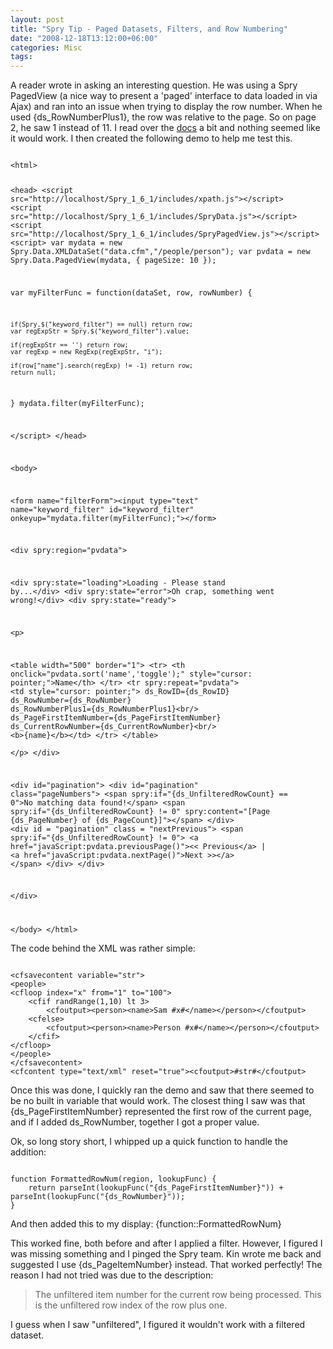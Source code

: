 ```yaml
---
layout: post
title: "Spry Tip - Paged Datasets, Filters, and Row Numbering"
date: "2008-12-18T13:12:00+06:00"
categories: Misc 
tags: 
---
```


A reader wrote in asking an interesting question. He was using a Spry PagedView (a nice way to present a 'paged' interface to data loaded in via Ajax) and ran into an issue when trying to display the row number. When he used {ds_RowNumberPlus1}, the row was relative to the page. So on page 2, he saw 1 instead of 11. I read over the <a href="http://labs.adobe.com/technologies/spry/samples/data_region/SpryPagedViewSample.html">docs</a> a bit and nothing seemed like it would work. I then created the following demo to help me test this.
<!--more-->
<code>
&lt;html&gt;

&lt;head&gt;
&lt;script src="http://localhost/Spry_1_6_1/includes/xpath.js"&gt;&lt;/script&gt;
&lt;script src="http://localhost/Spry_1_6_1/includes/SpryData.js"&gt;&lt;/script&gt;
&lt;script src="http://localhost/Spry_1_6_1/includes/SpryPagedView.js"&gt;&lt;/script&gt;
&lt;script&gt;
var mydata = new Spry.Data.XMLDataSet("data.cfm","/people/person"); 
var pvdata = new Spry.Data.PagedView(mydata, { pageSize: 10 });

var myFilterFunc = function(dataSet, row, rowNumber) {

	if(Spry.$("keyword_filter") == null) return row;
	var regExpStr = Spry.$("keyword_filter").value;

	if(regExpStr == '') return row;
	var regExp = new RegExp(regExpStr, "i");
	
	if(row["name"].search(regExp) != -1) return row;
	return null;
}
mydata.filter(myFilterFunc);

&lt;/script&gt;
&lt;/head&gt;
	
&lt;body&gt;

&lt;form name="filterForm"&gt;&lt;input type="text" name="keyword_filter" id="keyword_filter" onkeyup="mydata.filter(myFilterFunc);"&gt;&lt;/form&gt;

&lt;div spry:region="pvdata"&gt;

&lt;div spry:state="loading"&gt;Loading - Please stand by...&lt;/div&gt;
&lt;div spry:state="error"&gt;Oh crap, something went wrong!&lt;/div&gt;
&lt;div spry:state="ready"&gt;
	
&lt;p&gt;

&lt;table width="500" border="1"&gt;
	&lt;tr&gt;
		&lt;th onclick="pvdata.sort('name','toggle');" style="cursor: pointer;"&gt;Name&lt;/th&gt;
	&lt;/tr&gt;
	&lt;tr spry:repeat="pvdata"&gt;
		&lt;td style="cursor: pointer;"&gt;
		ds_RowID={ds_RowID} ds_RowNumber={ds_RowNumber} ds_RowNumberPlus1={ds_RowNumberPlus1}&lt;br/&gt;
		ds_PageFirstItemNumber={ds_PageFirstItemNumber} ds_CurrentRowNumber={ds_CurrentRowNumber}&lt;br/&gt;
		&lt;b&gt;{name}&lt;/b&gt;&lt;/td&gt;
	&lt;/tr&gt;
&lt;/table&gt;	
&lt;/p&gt;
&lt;/div&gt;

&lt;div id="pagination"&gt;
	&lt;div id="pagination" class="pageNumbers"&gt;
	&lt;span spry:if="{ds_UnfilteredRowCount} == 0"&gt;No matching data found!&lt;/span&gt;	
	&lt;span spry:if="{ds_UnfilteredRowCount} != 0" spry:content="[Page {ds_PageNumber} of {ds_PageCount}]"&gt;&lt;/span&gt;
	&lt;/div&gt;
	&lt;div id = "pagination" class = "nextPrevious"&gt;
	&lt;span spry:if="{ds_UnfilteredRowCount} != 0"&gt;
	&lt;a href="javaScript:pvdata.previousPage()"&gt;&lt;&lt; Previous&lt;/a&gt; | 
	&lt;a href="javaScript:pvdata.nextPage()"&gt;Next &gt;&gt;&lt;/a&gt;
	&lt;/span&gt;
	&lt;/div&gt;
&lt;/div&gt;
	
&lt;/div&gt;


&lt;/body&gt;
&lt;/html&gt;
</code>

The code behind the XML was rather simple:

<code>
&lt;cfsavecontent variable="str"&gt;
&lt;people&gt;
&lt;cfloop index="x" from="1" to="100"&gt;
	&lt;cfif randRange(1,10) lt 3&gt;
		&lt;cfoutput&gt;&lt;person&gt;&lt;name&gt;Sam #x#&lt;/name&gt;&lt;/person&gt;&lt;/cfoutput&gt;
	&lt;cfelse&gt;
		&lt;cfoutput&gt;&lt;person&gt;&lt;name&gt;Person #x#&lt;/name&gt;&lt;/person&gt;&lt;/cfoutput&gt;
	&lt;/cfif&gt;
&lt;/cfloop&gt;
&lt;/people&gt;
&lt;/cfsavecontent&gt;
&lt;cfcontent type="text/xml" reset="true"&gt;&lt;cfoutput&gt;#str#&lt;/cfoutput&gt;
</code>

Once this was done, I quickly ran the demo and saw that there seemed to be no built in variable that would work. The closest thing I saw was that {ds_PageFirstItemNumber} represented the first row of the current page, and if I added ds_RowNumber, together I got a proper value.

Ok, so long story short, I whipped up a quick function to handle the addition:

<code>
function FormattedRowNum(region, lookupFunc) { 
	return parseInt(lookupFunc("{ds_PageFirstItemNumber}")) + parseInt(lookupFunc("{ds_RowNumber}"));
}
</code>

And then added this to my display: {function::FormattedRowNum}

This worked fine, both before and after I applied a filter. However, I figured I was missing something and I pinged the Spry team. Kin wrote me back and suggested I use {ds_PageItemNumber} instead. That worked perfectly! The reason I had not tried was due to the description:

<blockquote>
<p>
The unfiltered item number for the current row being processed. This is the unfiltered row index of the row plus one. 
</p>
</blockquote>

I guess when I saw "unfiltered", I figured it wouldn't work with a filtered dataset.